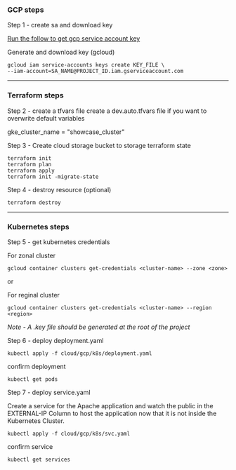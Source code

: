 ### GCP steps

Step 1 - create sa and download key

[Run the follow to get gcp service account key](https://devtoolhub.com/2024/01/creating-a-gcp-service-account-and-key-step-by-step-guide/#:~:text=Creating%20a%20GCP%20Service%20Account%20and%20Key%3A%20Step-by-Step,Fill%20in%20Service%20Account%20Details%3A%20...%20More%20items)


Generate and download key (gcloud) 
```
gcloud iam service-accounts keys create KEY_FILE \
--iam-account=SA_NAME@PROJECT_ID.iam.gserviceaccount.com
```


---
### Terraform steps

Step 2 - create a tfvars file 
create a dev.auto.tfvars file if you want to overwrite default variables

gke_cluster_name = "showcase_cluster"

Step 3 - Create cloud storage bucket to storage terraform state

```
terraform init
terraform plan
terraform apply 
terraform init -migrate-state
```

Step 4 - destroy resource (optional)

```
terraform destroy
```

---
### Kubernetes steps

Step 5 - get kubernetes credentials 

For zonal cluster
```
gcloud container clusters get-credentials <cluster-name> --zone <zone>
```
or 

For reginal cluster
```
gcloud container clusters get-credentials <cluster-name> --region <region>
```

*Note - A .key file should be generated at the root of the project*

Step 6 - deploy  deployment.yaml

```
kubectl apply -f cloud/gcp/k8s/deployment.yaml
```

confirm deployment
```
kubectl get pods
```

Step 7 - deploy service.yaml

Create a service for the Apache application and watch the public in the EXTERNAL-IP Column to host the application now that it is not inside the Kubernetes Cluster.

```
kubectl apply -f cloud/gcp/k8s/svc.yaml
```
confirm service
```
kubectl get services
```
